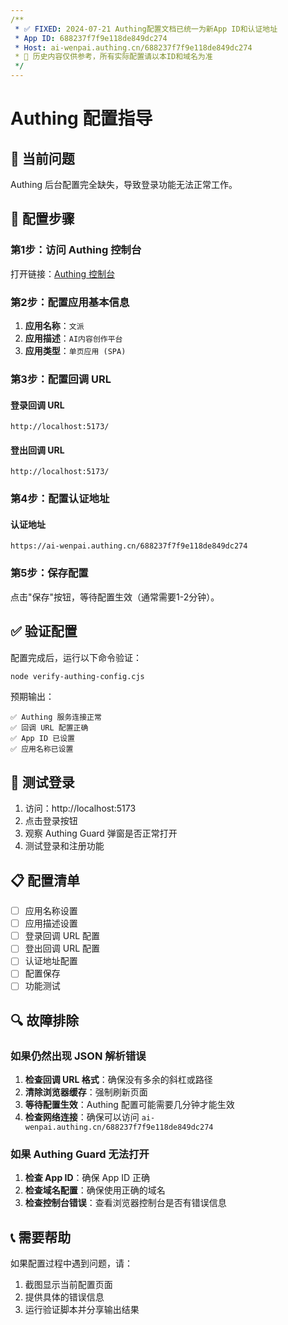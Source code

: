 ```yaml
---
/**
 * ✅ FIXED: 2024-07-21 Authing配置文档已统一为新App ID和认证地址
 * App ID: 688237f7f9e118de849dc274
 * Host: ai-wenpai.authing.cn/688237f7f9e118de849dc274
 * 📌 历史内容仅供参考，所有实际配置请以本ID和域名为准
 */
---
```

# Authing 配置指导

## 🎯 当前问题

Authing 后台配置完全缺失，导致登录功能无法正常工作。

## 🔧 配置步骤

### 第1步：访问 Authing 控制台

打开链接：[Authing 控制台](https://console.authing.cn/console/688237f7f9e118de849dc274/application/self-built-apps/detail/688237f7f9e118de849dc274?app_detail_active_tab=quick_start)

### 第2步：配置应用基本信息

1. **应用名称**：`文派`
2. **应用描述**：`AI内容创作平台`
3. **应用类型**：`单页应用 (SPA)`

### 第3步：配置回调 URL

#### 登录回调 URL
```
http://localhost:5173/
```

#### 登出回调 URL
```
http://localhost:5173/
```

### 第4步：配置认证地址

#### 认证地址
```
https://ai-wenpai.authing.cn/688237f7f9e118de849dc274
```

### 第5步：保存配置

点击"保存"按钮，等待配置生效（通常需要1-2分钟）。

## ✅ 验证配置

配置完成后，运行以下命令验证：

```bash
node verify-authing-config.cjs
```

预期输出：
```
✅ Authing 服务连接正常
✅ 回调 URL 配置正确
✅ App ID 已设置
✅ 应用名称已设置
```

## 🚀 测试登录

1. 访问：http://localhost:5173
2. 点击登录按钮
3. 观察 Authing Guard 弹窗是否正常打开
4. 测试登录和注册功能

## 📋 配置清单

- [ ] 应用名称设置
- [ ] 应用描述设置
- [ ] 登录回调 URL 配置
- [ ] 登出回调 URL 配置
- [ ] 认证地址配置
- [ ] 配置保存
- [ ] 功能测试

## 🔍 故障排除

### 如果仍然出现 JSON 解析错误

1. **检查回调 URL 格式**：确保没有多余的斜杠或路径
2. **清除浏览器缓存**：强制刷新页面
3. **等待配置生效**：Authing 配置可能需要几分钟才能生效
4. **检查网络连接**：确保可以访问 `ai-wenpai.authing.cn/688237f7f9e118de849dc274`

### 如果 Authing Guard 无法打开

1. **检查 App ID**：确保 App ID 正确
2. **检查域名配置**：确保使用正确的域名
3. **检查控制台错误**：查看浏览器控制台是否有错误信息

## 📞 需要帮助

如果配置过程中遇到问题，请：

1. 截图显示当前配置页面
2. 提供具体的错误信息
3. 运行验证脚本并分享输出结果 